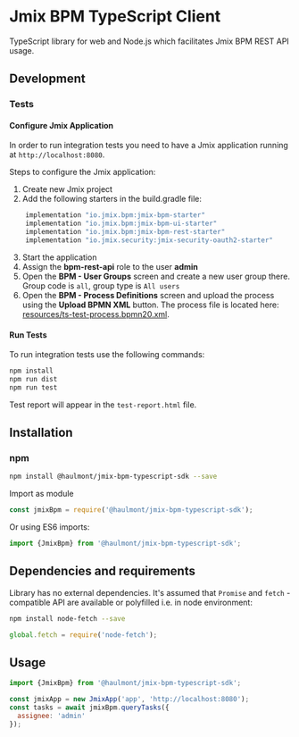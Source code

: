# Jmix BPM TypeScript Client

TypeScript library for web and Node.js which facilitates Jmix BPM REST API usage.

## Development

### Tests

#### Configure Jmix Application

In order to run integration tests you need to have a Jmix application running at `http://localhost:8080`.

Steps to configure the Jmix application:

1. Create new Jmix project
1. Add the following starters in the build.gradle file:
```groovy
    implementation "io.jmix.bpm:jmix-bpm-starter"
    implementation "io.jmix.bpm:jmix-bpm-ui-starter"
    implementation "io.jmix.bpm:jmix-bpm-rest-starter"
    implementation "io.jmix.security:jmix-security-oauth2-starter"
```
3. Start the application
3. Assign the **bpm-rest-api** role to the user **admin**
3. Open the **BPM - User Groups** screen and create a new user group there. Group code is `all`, group type is `All users`
3. Open the **BPM - Process Definitions** screen and upload the process using the **Upload BPMN XML** button. The process file is located here: [resources/ts-test-process.bpmn20.xml](resources/ts-test-process.bpmn20.xml).

#### Run Tests

To run integration tests use the following commands:

```bash
npm install
npm run dist
npm run test
```

Test report will appear in the `test-report.html` file.
 
## Installation

### npm

```bash
npm install @haulmont/jmix-bpm-typescript-sdk --save
```
Import as module  
```javascript
const jmixBpm = require('@haulmont/jmix-bpm-typescript-sdk');
```

Or using ES6 imports:

```javascript
import {JmixBpm} from '@haulmont/jmix-bpm-typescript-sdk';
```

## Dependencies and requirements
Library has no external dependencies. It's assumed that `Promise` and `fetch` -compatible API are available 
or polyfilled i.e. in node environment:
  
```bash
npm install node-fetch --save
```

```javascript
global.fetch = require('node-fetch');
```

## Usage

```javascript
import {JmixBpm} from '@haulmont/jmix-bpm-typescript-sdk';

const jmixApp = new JmixApp('app', 'http://localhost:8080');
const tasks = await jmixBpm.queryTasks({
  assignee: 'admin'
});
```

